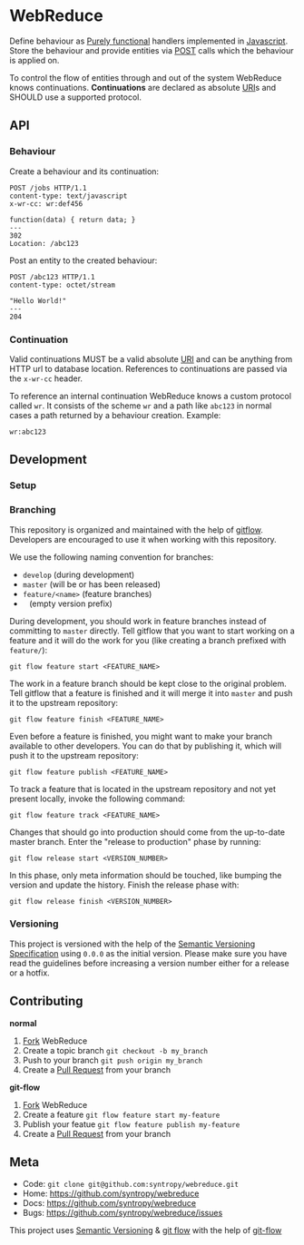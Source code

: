 # WebReduce

Define behaviour as [Purely functional](http://en.wikipedia.org/wiki/Purely_functional) handlers implemented in [Javascript](http://en.wikipedia.org/wiki/JavaScript). Store the behaviour and provide entities via [POST](http://en.wikipedia.org/wiki/POST_(HTTP)) calls which the behaviour is applied on.

To control the flow of entities through and out of the system WebReduce knows continuations. **Continuations** are declared as absolute [URI](http://en.wikipedia.org/wiki/Uniform_resource_identifier)s and SHOULD use a supported protocol.

## API

### Behaviour

Create a behaviour and its continuation:

    POST /jobs HTTP/1.1
    content-type: text/javascript
    x-wr-cc: wr:def456

    function(data) { return data; }
    ---
    302
    Location: /abc123

Post an entity to the created behaviour:

    POST /abc123 HTTP/1.1
    content-type: octet/stream

    "Hello World!"
    ---
    204


### Continuation

Valid continuations MUST be a valid absolute [URI](http://en.wikipedia.org/wiki/Uniform_resource_identifier) and can be anything from HTTP url to database location. References to continuations are passed via the `x-wr-cc` header.

To reference an internal continuation WebReduce knows a custom protocol called `wr`. It consists of the scheme `wr` and a path like `abc123` in normal cases a path returned by a behaviour creation. Example:

    wr:abc123

## Development

### Setup

### Branching

This repository is organized and maintained with the help of [gitflow](https://github.com/nvie/gitflow). Developers are encouraged to use it when working with this repository.

We use the following naming convention for branches:

* `develop` (during development)
* `master` (will be or has been released)
* `feature/<name>` (feature branches)
* ` ` (empty version prefix)

During development, you should work in feature branches instead of committing to `master` directly. Tell gitflow that you want to start working on a feature and it will do the work for you (like creating a branch prefixed with `feature/`):

    git flow feature start <FEATURE_NAME>

The work in a feature branch should be kept close to the original problem. Tell gitflow that a feature is finished and it will merge it into `master` and push it to the upstream repository:

    git flow feature finish <FEATURE_NAME>

Even before a feature is finished, you might want to make your branch available to other developers. You can do that by publishing it, which will push it to the upstream repository:

    git flow feature publish <FEATURE_NAME>

To track a feature that is located in the upstream repository and not yet present locally, invoke the following command:

    git flow feature track <FEATURE_NAME>

Changes that should go into production should come from the up-to-date master branch. Enter the "release to production" phase by running:

    git flow release start <VERSION_NUMBER>

In this phase, only meta information should be touched, like bumping the version and update the history. Finish the release phase with:

    git flow release finish <VERSION_NUMBER>

### Versioning

This project is versioned with the help of the [Semantic Versioning Specification](http://semver.org/) using `0.0.0` as the initial version. Please make sure you have read the guidelines before increasing a version number either for a release or a hotfix.

## Contributing

**normal**

1. [Fork](http://help.github.com/forking/) WebReduce
2. Create a topic branch `git checkout -b my_branch`
3. Push to your branch `git push origin my_branch`
4. Create a [Pull Request](http://help.github.com/pull-requests/) from your branch

**git-flow**

1. [Fork](http://help.github.com/forking/) WebReduce
2. Create a feature `git flow feature start my-feature`
3. Publish your featue `git flow feature publish my-feature`
4. Create a [Pull Request](http://help.github.com/pull-requests/) from your branch

## Meta

* Code: `git clone git@github.com:syntropy/webreduce.git`
* Home: https://github.com/syntropy/webreduce
* Docs: https://github.com/syntropy/webreduce
* Bugs: https://github.com/syntropy/webreduce/issues

This project uses [Semantic Versioning](http://semver.org) & [git flow](http://nvie.com/posts/a-successful-git-branching-model/) with the help of [git-flow](https://github.com/nvie/gitflow)
